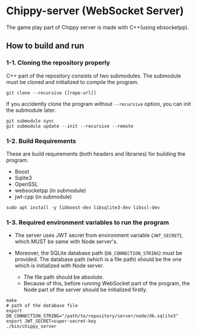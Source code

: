 # Chippy-server (WebSocket Server)

The game play part of Chippy server is made with C++(using ebsocketpp).

## How to build and run

### 1-1. Cloning the repository properly

C++ part of the repository consists of two submodules. The submodule must be cloned and initialized to compile the program.

```shell
git clone --recursive [[repo-url]]
```

If you accidently clone the program without `--recursive` option, you can init the submodule later.

```shell
git submodule sync
git submodule update --init --recursive --remote
```

### 1-2. Build Requirements

These are build requirements (both headers and libraries) for building the program.

- Boost
- Sqlite3
- OpenSSL
- websocketpp (in submodule)
- jwt-cpp (in submodule)

```shell
sudo apt install -y libboost-dev libsqlite3-dev libssl-dev
```

### 1-3. Required environment variables to run the program

- The server uses JWT secret from environment variable (`JWT_SECRET`), which MUST be same with Node server's.

- Moreover, the SQLite database path (`DB_CONNECTION_STRING`) must be provided. The database path (which is a file path) should be the one which is initialized with Node server.
  - The file path should be absolute.
  - Because of this, before running WebSocket part of the program, the Node part of the server should be initialized firstly.

```shell
make
# path of the database file
export DB_CONNECTION_STRING="/path/to/repository/server/node/db.sqlite3"
export JWT_SECRET=super-secret-key
./bin/chippy_server
```
